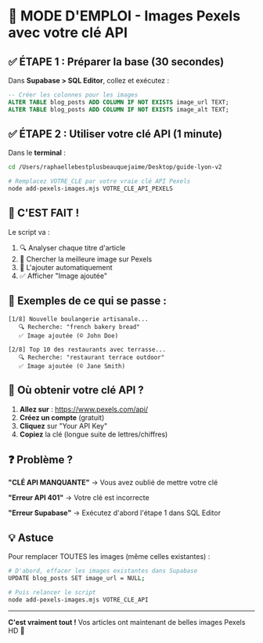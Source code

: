 # 🎯 MODE D'EMPLOI - Images Pexels avec votre clé API

## ✅ ÉTAPE 1 : Préparer la base (30 secondes)

Dans **Supabase > SQL Editor**, collez et exécutez :

```sql
-- Créer les colonnes pour les images
ALTER TABLE blog_posts ADD COLUMN IF NOT EXISTS image_url TEXT;
ALTER TABLE blog_posts ADD COLUMN IF NOT EXISTS image_alt TEXT;
```

## ✅ ÉTAPE 2 : Utiliser votre clé API (1 minute)

Dans le **terminal** :

```bash
cd /Users/raphaellebestplusbeauquejaime/Desktop/guide-lyon-v2

# Remplacez VOTRE_CLE par votre vraie clé API Pexels
node add-pexels-images.mjs VOTRE_CLE_API_PEXELS
```

## 🎉 C'EST FAIT !

Le script va :
1. 🔍 Analyser chaque titre d'article
2. 🎨 Chercher la meilleure image sur Pexels
3. 💾 L'ajouter automatiquement
4. ✅ Afficher "Image ajoutée"

## 📸 Exemples de ce qui se passe :

```
[1/8] Nouvelle boulangerie artisanale...
   🔍 Recherche: "french bakery bread"
   ✅ Image ajoutée (© John Doe)

[2/8] Top 10 des restaurants avec terrasse...
   🔍 Recherche: "restaurant terrace outdoor"
   ✅ Image ajoutée (© Jane Smith)
```

## 🔑 Où obtenir votre clé API ?

1. **Allez sur** : https://www.pexels.com/api/
2. **Créez un compte** (gratuit)
3. **Cliquez** sur "Your API Key"
4. **Copiez** la clé (longue suite de lettres/chiffres)

## ❓ Problème ?

**"CLÉ API MANQUANTE"**
→ Vous avez oublié de mettre votre clé

**"Erreur API 401"**
→ Votre clé est incorrecte

**"Erreur Supabase"**
→ Exécutez d'abord l'étape 1 dans SQL Editor

## 💡 Astuce

Pour remplacer TOUTES les images (même celles existantes) :
```bash
# D'abord, effacer les images existantes dans Supabase
UPDATE blog_posts SET image_url = NULL;

# Puis relancer le script
node add-pexels-images.mjs VOTRE_CLE_API
```

---

**C'est vraiment tout !** Vos articles ont maintenant de belles images Pexels HD 🎉